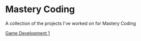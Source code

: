 # Mastery Coding
A collection of the projects I've worked on for Mastery Coding

[Game Development 1](https://github.com/torbenwb/mastery-coding/blob/main/gd1/README.md)
